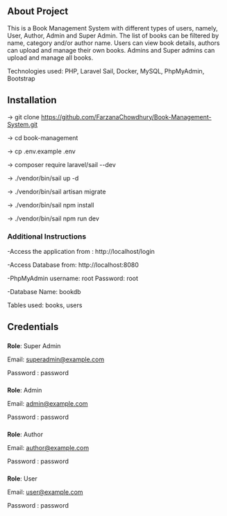 ## About Project

This is a Book Management System with different types of users, namely, User, Author, Admin and Super Admin.
The list of books can be filtered by name, category and/or author name. 
Users can view book details, authors can upload and manage their own books. Admins and Super admins can upload and manage all books.

Technologies used: PHP, Laravel Sail, Docker, MySQL, PhpMyAdmin, Bootstrap

## Installation

-> git clone https://github.com/FarzanaChowdhury/Book-Management-System.git

-> cd book-management

-> cp .env.example .env

-> composer require laravel/sail --dev

-> ./vendor/bin/sail up -d

-> ./vendor/bin/sail artisan migrate

-> ./vendor/bin/sail npm install

-> ./vendor/bin/sail npm run dev


### Additional Instructions
-Access the application from : http://localhost/login

-Access Database from: http://localhost:8080

-PhpMyAdmin username: root Password: root

-Database Name: bookdb

Tables used: books, users

## Credentials
###
**Role**: Super Admin

Email: superadmin@example.com

Password : password

###
**Role**: Admin

Email: admin@example.com

Password : password

###
**Role**: Author

Email: author@example.com

Password : password

###
**Role**: User

Email: user@example.com

Password : password

